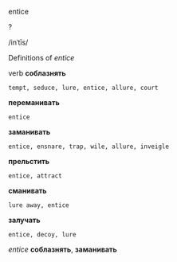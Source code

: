 entice

?

/inˈtīs/

Definitions of _entice_

verb
**соблазнять**

    tempt, seduce, lure, entice, allure, court
**переманивать**

    entice
**заманивать**

    entice, ensnare, trap, wile, allure, inveigle
**прельстить**

    entice, attract
**сманивать**

    lure away, entice
**залучать**

    entice, decoy, lure

_entice_
**соблазнять**, **заманивать**